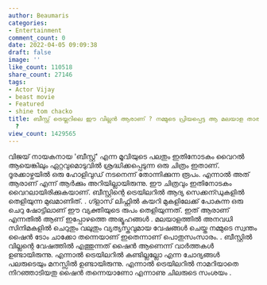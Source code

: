```yaml
---
author: Beaumaris
categories:
- Entertainment
comment_count: 0
date: 2022-04-05 09:09:38
draft: false
image: ''
like_count: 110518
share_count: 27146
tags:
- Actor Vijay
- beast movie
- Featured
- shine tom chacko
title: ബീസ്റ്റ് ട്രെയ്ലറിലെ ഈ വില്ലൻ ആരാണ് ? നമ്മുടെ പ്രിയപ്പെട്ട ആ മലയാള താരമാണോ
  ?
view_count: 1429565
---
```


വിജയ് നായകനായ 'ബീസ്റ്റ്‌' എന്ന മൂവിയുടെ പലതും ഇതിനോടകം വൈറൽ ആയെങ്കിലും ഏറ്റവുമൊടുവിൽ ശ്രദ്ധിക്കപ്പെടുന്ന ഒരു ചിത്രം ഇതാണ്. ദൂരക്കാഴ്ചയിൽ ഒരു ഹോളിവുഡ് നടനെന്ന് തോന്നിക്കുന്ന രൂപം. എന്നാൽ അത് ആരാണ് എന്ന് ആർക്കും അറിയില്ലായിരുന്നു. ഈ ചിത്രവും ഇതിനോടകം വൈറലായിരിക്കുകയാണ്. ബീസ്റ്റിന്റെ ട്രെയിലറിൽ ആദ്യ സെക്കന്ഡുകളിൽ തെളിയുന്ന മുഖമാണിത്. . ഗ്ളാസ് ലിഫ്റ്റിൽ കയറി മുകളിലേക്ക് പോകുന്ന ഒരു ചെറു ഷോട്ടിലാണ് ഈ വ്യക്തിയുടെ രുപം തെളിയുന്നത്. ഇത് ആരാണ് എന്നതിൽ ആണ് ഇപ്പോഴത്തെ അഭ്യൂഹങ്ങൾ . മലയാളത്തിൽ അനവധി സിനിമകളിൽ ചെറുതും വലുതും വ്യത്യസ്തവുമായ വേഷങ്ങൾ ചെയ്ത നമ്മുടെ സ്വന്തം ഷൈൻ ടോം ചാക്കോ തന്നെയാണ് ഇതെന്നാണ് പൊതുസംസാരം. . ബീസ്റ്റിൽ വില്ലന്റെ വേഷത്തിൽ എത്തുന്നത് ഷൈൻ ആണെന്ന് വാർത്തകൾ ഉണ്ടായിരുന്നു. എന്നാൽ ട്രെയിലറിൽ കണ്ടില്ലല്ലോ എന്ന ചോദ്യങ്ങൾ പലരുടെയും മനസ്സിൽ ഉണ്ടായിരുന്നു. എന്നാൽ ട്രെയിലറിൽ നാമറിയാതെ നിറഞ്ഞാടിയതു ഷൈൻ തന്നെയാണോ എന്നാണു ചിലരുടെ സംശയം .